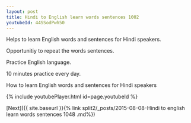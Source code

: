 ```yaml
---
layout: post
title: Hindi to English learn words sentences 1002 
youtubeId: 44SSodPwh50
---
```

 
 
Helps to learn English words and sentences for Hindi speakers.

Opportunitiy to repeat the words sentences. 

Practice English language. 
 
10 minutes practice every day. 
 
How to learn English words and sentences for Hindi speakers 
 
{% include youtubePlayer.html id=page.youtubeId %}
 
 
[Next]({{ site.baseurl }}{% link  split2/_posts/2015-08-08-Hindi to english learn words sentences 1048 .md%})
 
